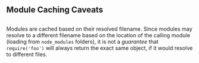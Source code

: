 ## Module Caching Caveats

## 

Modules are cached based on their resolved filename. Since modules may
resolve to a different filename based on the location of the calling
module (loading from `node_modules` folders), it is not a _guarantee_
that `require('foo')` will always return the exact same object, if it
would resolve to different files.